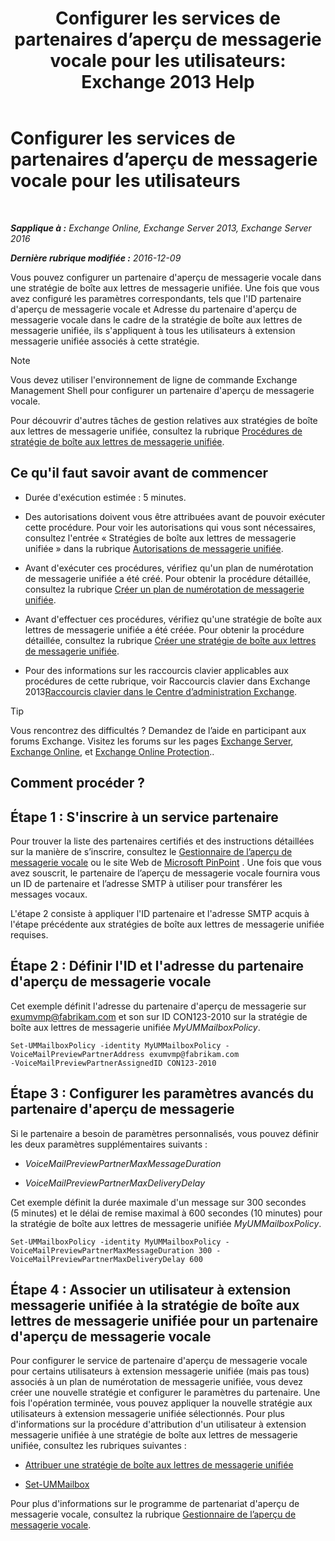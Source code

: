 ﻿---
title: 'Configurer les services de partenaires d’aperçu de messagerie vocale pour les utilisateurs: Exchange 2013 Help'
TOCTitle: Configurer les services de partenaires d’aperçu de messagerie vocale pour les utilisateurs
ms:assetid: 7bb914ca-5502-4e64-bae5-555034138d8a
ms:mtpsurl: https://technet.microsoft.com/fr-fr/library/Ff630920(v=EXCHG.150)
ms:contentKeyID: 51407205
ms.date: 05/23/2018
mtps_version: v=EXCHG.150
ms.translationtype: MT
---

# Configurer les services de partenaires d’aperçu de messagerie vocale pour les utilisateurs

 

_**Sapplique à :** Exchange Online, Exchange Server 2013, Exchange Server 2016_

_**Dernière rubrique modifiée :** 2016-12-09_

Vous pouvez configurer un partenaire d'aperçu de messagerie vocale dans une stratégie de boîte aux lettres de messagerie unifiée. Une fois que vous avez configuré les paramètres correspondants, tels que l'ID partenaire d'aperçu de messagerie vocale et Adresse du partenaire d'aperçu de messagerie vocale dans le cadre de la stratégie de boîte aux lettres de messagerie unifiée, ils s'appliquent à tous les utilisateurs à extension messagerie unifiée associés à cette stratégie.

> [!NOTE]
> Vous devez utiliser l'environnement de ligne de commande Exchange Management Shell pour configurer un partenaire d'aperçu de messagerie vocale.


Pour découvrir d'autres tâches de gestion relatives aux stratégies de boîte aux lettres de messagerie unifiée, consultez la rubrique [Procédures de stratégie de boîte aux lettres de messagerie unifiée](um-mailbox-policy-procedures-exchange-2013-help.md).

## Ce qu'il faut savoir avant de commencer

  - Durée d'exécution estimée : 5 minutes.

  - Des autorisations doivent vous être attribuées avant de pouvoir exécuter cette procédure. Pour voir les autorisations qui vous sont nécessaires, consultez l'entrée « Stratégies de boîte aux lettres de messagerie unifiée » dans la rubrique [Autorisations de messagerie unifiée](unified-messaging-permissions-exchange-2013-help.md).

  - Avant d'exécuter ces procédures, vérifiez qu'un plan de numérotation de messagerie unifiée a été créé. Pour obtenir la procédure détaillée, consultez la rubrique [Créer un plan de numérotation de messagerie unifiée](create-a-um-dial-plan-exchange-2013-help.md).

  - Avant d'effectuer ces procédures, vérifiez qu'une stratégie de boîte aux lettres de messagerie unifiée a été créée. Pour obtenir la procédure détaillée, consultez la rubrique [Créer une stratégie de boîte aux lettres de messagerie unifiée](create-a-um-mailbox-policy-exchange-2013-help.md).

  - Pour des informations sur les raccourcis clavier applicables aux procédures de cette rubrique, voir Raccourcis clavier dans Exchange 2013[Raccourcis clavier dans le Centre d’administration Exchange](keyboard-shortcuts-in-the-exchange-admin-center-exchange-online-protection-help.md).

> [!TIP]
> Vous rencontrez des difficultés ? Demandez de l’aide en participant aux forums Exchange. Visitez les forums sur les pages <a href="https://go.microsoft.com/fwlink/p/?linkid=60612">Exchange Server</a>, <a href="https://go.microsoft.com/fwlink/p/?linkid=267542">Exchange Online</a>, et <a href="https://go.microsoft.com/fwlink/p/?linkid=285351">Exchange Online Protection</a>..


## Comment procéder ?

## Étape 1 : S'inscrire à un service partenaire

Pour trouver la liste des partenaires certifiés et des instructions détaillées sur la manière de s’inscrire, consultez le [Gestionnaire de l’aperçu de messagerie vocale](voice-mail-preview-advisor-exchange-2013-help.md) ou le site Web de [Microsoft PinPoint](https://go.microsoft.com/fwlink/p/?linkid=281966) . Une fois que vous avez souscrit, le partenaire de l’aperçu de messagerie vocale fournira vous un ID de partenaire et l’adresse SMTP à utiliser pour transférer les messages vocaux.

L'étape 2 consiste à appliquer l'ID partenaire et l'adresse SMTP acquis à l'étape précédente aux stratégies de boîte aux lettres de messagerie unifiée requises.

## Étape 2 : Définir l'ID et l'adresse du partenaire d'aperçu de messagerie vocale

Cet exemple définit l'adresse du partenaire d'aperçu de messagerie sur exumvmp@fabrikam.com et son sur ID CON123-2010 sur la stratégie de boîte aux lettres de messagerie unifiée *MyUMMailboxPolicy*.

    Set-UMMailboxPolicy -identity MyUMMailboxPolicy -VoiceMailPreviewPartnerAddress exumvmp@fabrikam.com
    -VoiceMailPreviewPartnerAssignedID CON123-2010

## Étape 3 : Configurer les paramètres avancés du partenaire d'aperçu de messagerie

Si le partenaire a besoin de paramètres personnalisés, vous pouvez définir les deux paramètres supplémentaires suivants :

  - *VoiceMailPreviewPartnerMaxMessageDuration*

  - *VoiceMailPreviewPartnerMaxDeliveryDelay*

Cet exemple définit la durée maximale d'un message sur 300 secondes (5 minutes) et le délai de remise maximal à 600 secondes (10 minutes) pour la stratégie de boîte aux lettres de messagerie unifiée *MyUMMailboxPolicy*.

    Set-UMMailboxPolicy -identity MyUMMailboxPolicy -VoiceMailPreviewPartnerMaxMessageDuration 300 -VoiceMailPreviewPartnerMaxDeliveryDelay 600

## Étape 4 : Associer un utilisateur à extension messagerie unifiée à la stratégie de boîte aux lettres de messagerie unifiée pour un partenaire d'aperçu de messagerie vocale

Pour configurer le service de partenaire d'aperçu de messagerie vocale pour certains utilisateurs à extension messagerie unifiée (mais pas tous) associés à un plan de numérotation de messagerie unifiée, vous devez créer une nouvelle stratégie et configurer le paramètres du partenaire. Une fois l'opération terminée, vous pouvez appliquer la nouvelle stratégie aux utilisateurs à extension messagerie unifiée sélectionnés. Pour plus d'informations sur la procédure d'attribution d'un utilisateur à extension messagerie unifiée à une stratégie de boîte aux lettres de messagerie unifiée, consultez les rubriques suivantes :

  - [Attribuer une stratégie de boîte aux lettres de messagerie unifiée](assign-a-um-mailbox-policy-exchange-2013-help.md)

  - [Set-UMMailbox](https://technet.microsoft.com/fr-fr/library/bb124893\(v=exchg.150\))

Pour plus d'informations sur le programme de partenariat d'aperçu de messagerie vocale, consultez la rubrique [Gestionnaire de l’aperçu de messagerie vocale](voice-mail-preview-advisor-exchange-2013-help.md).

